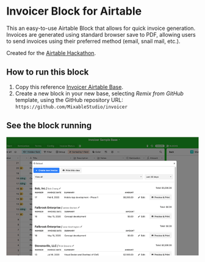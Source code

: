 # Invoicer Block for Airtable

This an easy-to-use Airtable Block that allows for quick invoice generation. Invoices are generated using standard browser save to PDF, allowing users to send invoices using their preferred method (email, snail mail, etc.).

Created for the [Airtable Hackathon](https://devpost.com/software/invoice-generator).

## How to run this block

1. Copy this reference [Invoicer Airtable Base](https://airtable.com/invite/l?inviteId=invZDw9bcwSGswERd&inviteToken=762aa47a7e5e6f862c2d31aa4a802c64b87a67492f3b82accf4b52fe049e8ca6).
2. Create a new block in your new base, selecting _Remix from GitHub_ template, using the GitHub repository URL: `https://github.com/MixableStudio/invoicer`

## See the block running

![Invoice creation and generation example](media/invoicer.gif)

